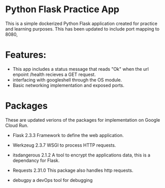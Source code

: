 # Python Flask Practice App

This is a simple dockerized Python Flask application created for practice and learning purposes. This has been updated to include port mapping to 8080, 

# Features:

-  This app includes a status message that reads "Ok" when the url enpoint /health recieves a GET request.
-  interfacing with googleshell through the OS module. 
-  Basic networking implementation and exposed ports.

 # Packages

These are updated verions of the packages for implementation on Google Cloud Run. 

- Flask 2.3.3 Framework to define the web application.

- Werkzeug 2.3.7 WSGI to process HTTP requests.

- itsdangerous 2.1.2 A tool to encrypt the applications data, this is a dependancy for Flask.

- Requests 2.31.0 This package also handles http requests.

- debugpy a devOps tool for debugging
